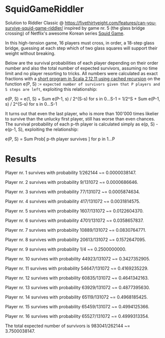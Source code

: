 # SquidGameRiddler
Solution to Riddler Classic @ https://fivethirtyeight.com/features/can-you-survive-squid-game-riddler/ inspired by game nr. 5 (the glass bridge crossing) of Netflix's awesome Korean series [Squid Game](https://www.netflix.com/title/81040344).

In this high-tension game, 16 players must cross, in order, a 18-step glass bridge, guessing at each step which of two glass squares will support their weight without breaking.

Below are the survival probabilities of each player depending on their order number and also the total number of expected survivors, assuming no time limit and no player resorting to tricks. All numbers were calculated as exact fractions with a [short program in Scala 2.12.11 using cached recursion](https://github.com/stefperf/SquidGameRiddler/blob/main/SquidGameRiddler.scala) on the function e(P, S) := `expected number of survivors given that P players and S steps are left`, exploiting this relationship:

e(P, S)   =   e(1, S) + Sum e(P-1, s) / 2^(S-s) for s in 0...S-1   =   1/2^S + Sum e(P-1, s) / 2^(S-s) for s in 0...S-1

It turns out that even the last player, who is more than 100'000 times likelier to survive than the unlucky first player, still has worse than even chances. The survival probability of each p-th player is calculated simply as e(p, S) - e(p-1, S), exploiting the relationship:

e(P, S)   =   Sum Prob\[ p-th player survives \] for p in 1...P

# Results

Player nr. 1 survives with probability 1/262144 ~= 0.0000038147.

Player nr. 2 survives with probability 9/131072 ~= 0.0000686646.

Player nr. 3 survives with probability 77/131072 ~= 0.0005874634.

Player nr. 4 survives with probability 417/131072 ~= 0.0031814575.

Player nr. 5 survives with probability 1607/131072 ~= 0.0122604370.

Player nr. 6 survives with probability 4701/131072 ~= 0.0358657837.

Player nr. 7 survives with probability 10889/131072 ~= 0.0830764771.

Player nr. 8 survives with probability 20613/131072 ~= 0.1572647095.

Player nr. 9 survives with probability 1/4 ~= 0.2500000000.

Player nr. 10 survives with probability 44923/131072 ~= 0.3427352905.

Player nr. 11 survives with probability 54647/131072 ~= 0.4169235229.

Player nr. 12 survives with probability 60835/131072 ~= 0.4641342163.

Player nr. 13 survives with probability 63929/131072 ~= 0.4877395630.

Player nr. 14 survives with probability 65119/131072 ~= 0.4968185425.

Player nr. 15 survives with probability 65459/131072 ~= 0.4994125366.

Player nr. 16 survives with probability 65527/131072 ~= 0.4999313354.

The total expected number of survivors is 983041/262144 ~= 3.7500038147.
